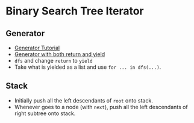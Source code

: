 # Binary Search Tree Iterator

## Generator

* [Generator Tutorial](https://wiki.python.org/moin/Generators)
* [Generator with both return and yield](http://stackoverflow.com/a/26595922/3663161)
* `dfs` and change `return` to `yield`
* Take what is yielded as a list and use `for ... in dfs(...)`.

## Stack

* Initially push all the left descendants of `root` onto stack.
* Whenever goes to a node (with `next`), push all the left
  descendants of right subtree onto stack.
 